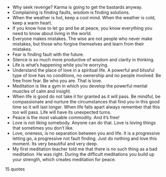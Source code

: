  - Why seek revenge? Karma is going to get the bastards anyway.
 - Complaining is finding faults, wisdom is finding solutions.
 - When the weather is hot, keep a cool mind. When the weather is cold, keep a warm heart.
 - If you know how to let go and be at peace, you know everything you need to know about living in the world.
 - Everyone makes mistakes. The wise are not people who never make mistakes, but those who forgive themselves and learn from their mistakes.
 - Fear is finding fault with the future.
 - Silence is so much more productive of wisdom and clarity in thinking.
 - Life is what’s happening while you’re worrying.
 - Understand the place of love in a spiritual life. A powerful and blissful type of love has no conditions, no ownership and no people involved. Be free from fear. Be who you are. That is love.
 - Meditation is like a gym in which you develop the powerful mental muscles of calm and insight.
 - When life is good do not take it for granted as it will pass. Be mindful, be compassionate and nurture the circumstances that find you in this good time so it will last longer. When life falls apart always remember that this too will pass. Life will have its unexpected turns.
 - Peace is the most valuable commodity. And it’s free!
 - Love is not liking somebody. Anyone can do that. Love is loving things that sometimes you don’t like.
 - Love, oneness, is no separation between you and life. It is a progressive letting go, a progressive not fault finding. Just do nothing and love this moment. Its very beautiful and very deep.
 - My first meditation teacher told me that there is no such thing as a bad meditation. He was right. During the difficult meditations you build up your strength, which creates meditation for peace.

15 quotes